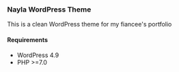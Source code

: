 ### Nayla WordPress Theme

This is a clean WordPress theme for my fiancee's portfolio

#### Requirements

- WordPress 4.9
- PHP >=7.0
